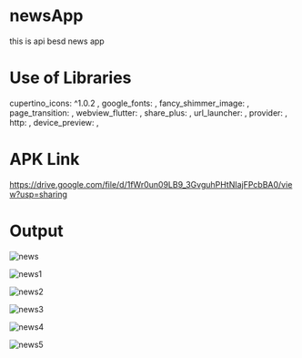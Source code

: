 # newsApp
this is api besd news app
# Use of Libraries 
  cupertino_icons: ^1.0.2 ,
  google_fonts: , 
  fancy_shimmer_image: , 
  page_transition: , 
  webview_flutter: , 
  share_plus: , 
  url_launcher: , 
  provider: , 
  http: , 
  device_preview: , 
# APK Link
https://drive.google.com/file/d/1fWr0un09LB9_3GvguhPHtNIajFPcbBA0/view?usp=sharing
# Output

![news](https://github.com/MSH-Official01/newsApp/assets/110272448/990ff4e2-f7f2-49ab-8e10-708be6d62e87)

![news1](https://github.com/MSH-Official01/newsApp/assets/110272448/1f9ac28c-8b71-4044-a535-507712a889ac)

![news2](https://github.com/MSH-Official01/newsApp/assets/110272448/d39ccc89-b2f4-453d-b570-e6f21de9077a)

![news3](https://github.com/MSH-Official01/newsApp/assets/110272448/3de5e7bd-65a5-49ba-b879-6c8651c387f9)

![news4](https://github.com/MSH-Official01/newsApp/assets/110272448/d8ad8e53-c009-425a-a288-7d773cb7a7fe)

![news5](https://github.com/MSH-Official01/newsApp/assets/110272448/dd784fdb-0dce-47ff-be32-0c77366f1f70)
